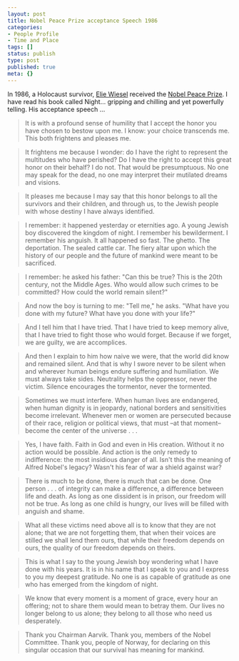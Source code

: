 ```yaml
---
layout: post
title: Nobel Peace Prize acceptance Speech 1986
categories:
- People Profile
- Time and Place
tags: []
status: publish
type: post
published: true
meta: {}
---
```

In 1986, a Holocaust survivor, [Elie Wiesel](http://www.chipublib.org/003cpl/onebook_night/author.html) received the [Nobel Peace Prize](http://nobelprize.org/nobel_prizes/peace/laureates/). I have read his book called Night... gripping and chilling and yet powerfully telling. His acceptance speech ...

>  

> It is with a profound sense of humility that I accept the honor you have chosen to bestow upon me. I know: your choice transcends me. This both frightens and pleases me.

> It frightens me because I wonder: do I have the right to represent the multitudes who have perished? Do I have the right to accept this great honor on their behalf? I do not. That would be presumptuous. No one may speak for the dead, no one may interpret their mutilated dreams and visions.

> It pleases me because I may say that this honor belongs to all the survivors and their children, and through us, to the Jewish people with whose destiny I have always identified.

> I remember: it happened yesterday or eternities ago. A young Jewish boy discovered the kingdom of night. I remember his bewilderment. I remember his anguish. It all happened so fast. The ghetto. The deportation. The sealed cattle car. The fiery altar upon which the history of our people and the future of mankind were meant to be sacrificed.

> I remember: he asked his father: "Can this be true? This is the 20th century, not the Middle Ages. Who would allow such crimes to be committed? How could the world remain silent?"

> And now the boy is turning to me: "Tell me," he asks. "What have you done with my future? What have you done with your life?"

> And I tell him that I have tried. That I have tried to keep memory alive, that I have tried to fight those who would forget. Because if we forget, we are guilty, we are accomplices.

> And then I explain to him how naive we were, that the world did know and remained silent. And that is why I swore never to be silent when and wherever human beings endure suffering and humiliation. We must always take sides. Neutrality helps the oppressor, never the victim. Silence encourages the tormentor, never the tormented.

> Sometimes we must interfere. When human lives are endangered, when human dignity is in jeopardy, national borders and sensitivities become irrelevant. Whenever men or women are persecuted because of their race, religion or political views, that must –at that moment– become the center of the universe . . .

> Yes, I have faith. Faith in God and even in His creation. Without it no action would be possible. And action is the only remedy to indifference: the most insidious danger of all. Isn't this the meaning of Alfred Nobel's legacy? Wasn't his fear of war a shield against war?

> There is much to be done, there is much that can be done. One person . . . of integrity can make a difference, a difference between life and death. As long as one dissident is in prison, our freedom will not be true. As long as one child is hungry, our lives will be filled with anguish and shame.

> What all these victims need above all is to know that they are not alone; that we are not forgetting them, that when their voices are stilled we shall lend them ours, that while their freedom depends on ours, the quality of our freedom depends on theirs.

> This is what I say to the young Jewish boy wondering what I have done with his years. It is in his name that I speak to you and I express to you my deepest gratitude. No one is as capable of gratitude as one who has emerged from the kingdom of night.

> We know that every moment is a moment of grace, every hour an offering; not to share them would mean to betray them. Our lives no longer belong to us alone; they belong to all those who need us desperately.

> Thank you Chairman Aarvik. Thank you, members of the Nobel Committee. Thank you, people of Norway, for declaring on this singular occasion that our survival has meaning for mankind.

